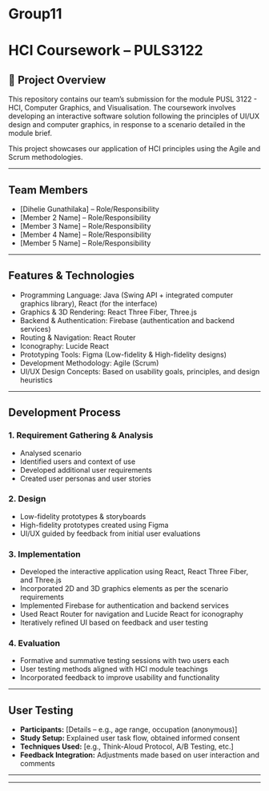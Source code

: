 # Group11
# HCI Coursework – PULS3122

## 📌 Project Overview

This repository contains our team’s submission for the module PUSL 3122 - HCI, Computer Graphics, and Visualisation. The coursework involves developing an interactive software solution following the principles of UI/UX design and computer graphics, in response to a scenario detailed in the module brief.

This project showcases our application of HCI principles using the Agile and Scrum methodologies.


---

## Team Members

- [Dihelie Gunathilaka] – Role/Responsibility
- [Member 2 Name] – Role/Responsibility
- [Member 3 Name] – Role/Responsibility
- [Member 4 Name] – Role/Responsibility
- [Member 5 Name] – Role/Responsibility

---

## Features & Technologies

- Programming Language: Java (Swing API + integrated computer graphics library), React (for the interface)
- Graphics & 3D Rendering: React Three Fiber, Three.js
- Backend & Authentication: Firebase (authentication and backend services)
- Routing & Navigation: React Router
- Iconography: Lucide React
- Prototyping Tools: Figma (Low-fidelity & High-fidelity designs)
- Development Methodology: Agile (Scrum)
- UI/UX Design Concepts: Based on usability goals, principles, and design heuristics

---

## Development Process

### 1. Requirement Gathering & Analysis
- Analysed scenario
- Identified users and context of use
- Developed additional user requirements
- Created user personas and user stories

### 2. Design
- Low-fidelity prototypes & storyboards
- High-fidelity prototypes created using Figma
- UI/UX guided by feedback from initial user evaluations

### 3. Implementation
- Developed the interactive application using React, React Three Fiber, and Three.js
- Incorporated 2D and 3D graphics elements as per the scenario requirements
- Implemented Firebase for authentication and backend services
- Used React Router for navigation and Lucide React for iconography
- Iteratively refined UI based on feedback and user testing

### 4. Evaluation
- Formative and summative testing sessions with two users each
- User testing methods aligned with HCI module teachings
- Incorporated feedback to improve usability and functionality

---

## User Testing

- **Participants:** [Details – e.g., age range, occupation (anonymous)]
- **Study Setup:** Explained user task flow, obtained informed consent
- **Techniques Used:** [e.g., Think-Aloud Protocol, A/B Testing, etc.]
- **Feedback Integration:** Adjustments made based on user interaction and comments

---




---


